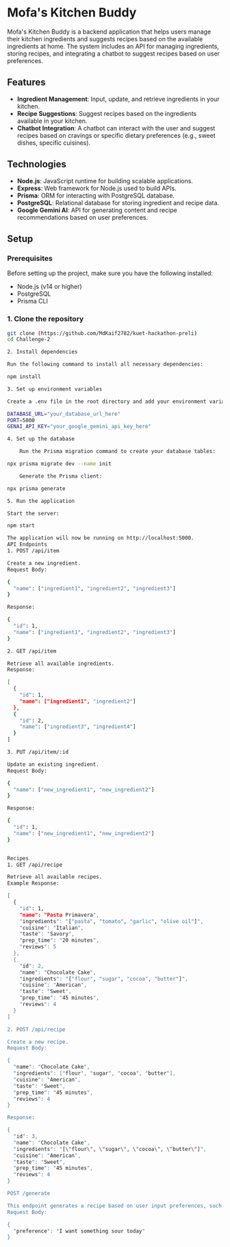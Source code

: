 # Mofa's Kitchen Buddy

Mofa's Kitchen Buddy is a backend application that helps users manage their kitchen ingredients and suggests recipes based on the available ingredients at home. The system includes an API for managing ingredients, storing recipes, and integrating a chatbot to suggest recipes based on user preferences.

## Features

- **Ingredient Management**: Input, update, and retrieve ingredients in your kitchen.
- **Recipe Suggestions**: Suggest recipes based on the ingredients available in your kitchen.
- **Chatbot Integration**: A chatbot can interact with the user and suggest recipes based on cravings or specific dietary preferences (e.g., sweet dishes, specific cuisines).

## Technologies

- **Node.js**: JavaScript runtime for building scalable applications.
- **Express**: Web framework for Node.js used to build APIs.
- **Prisma**: ORM for interacting with PostgreSQL database.
- **PostgreSQL**: Relational database for storing ingredient and recipe data.
- **Google Gemini AI**: API for generating content and recipe recommendations based on user preferences.

## Setup

### Prerequisites

Before setting up the project, make sure you have the following installed:

- Node.js (v14 or higher)
- PostgreSQL
- Prisma CLI

### 1. Clone the repository

```bash
git clone (https://github.com/MdKaif2782/kuet-hackathon-preli)
cd Challenge-2

2. Install dependencies

Run the following command to install all necessary dependencies:

npm install

3. Set up environment variables

Create a .env file in the root directory and add your environment variables:

DATABASE_URL="your_database_url_here"
PORT=5000
GENAI_API_KEY="your_google_gemini_api_key_here"

4. Set up the database

    Run the Prisma migration command to create your database tables:

npx prisma migrate dev --name init

    Generate the Prisma client:

npx prisma generate

5. Run the application

Start the server:

npm start

The application will now be running on http://localhost:5000.
API Endpoints
1. POST /api/item

Create a new ingredient.
Request Body:

{
  "name": ["ingredient1", "ingredient2", "ingredient3"]
}

Response:

{
  "id": 1,
  "name": ["ingredient1", "ingredient2", "ingredient3"]
}

2. GET /api/item

Retrieve all available ingredients.
Response:

[
  {
    "id": 1,
    "name": ["ingredient1", "ingredient2"]
  },
  {
    "id": 2,
    "name": ["ingredient3", "ingredient4"]
  }
]

3. PUT /api/item/:id

Update an existing ingredient.
Request Body:

{
  "name": ["new_ingredient1", "new_ingredient2"]
}

Response:

{
  "id": 1,
  "name": ["new_ingredient1", "new_ingredient2"]
}


Recipes
1. GET /api/recipe

Retrieve all available recipes.
Example Response:

[
  {
    "id": 1,
    "name": "Pasta Primavera",
    "ingredients": "["pasta", "tomato", "garlic", "olive oil"]",
    "cuisine": "Italian",
    "taste": "Savory",
    "prep_time": "20 minutes",
    "reviews": 5
  },
  {
    "id": 2,
    "name": "Chocolate Cake",
    "ingredients": "["flour", "sugar", "cocoa", "butter"]",
    "cuisine": "American",
    "taste": "Sweet",
    "prep_time": "45 minutes",
    "reviews": 4
  }
]

2. POST /api/recipe

Create a new recipe.
Request Body:

{
  "name": "Chocolate Cake",
  "ingredients": ["flour", "sugar", "cocoa", "butter"],
  "cuisine": "American",
  "taste": "Sweet",
  "prep_time": "45 minutes",
  "reviews": 4
}

Response:

{
  "id": 3,
  "name": "Chocolate Cake",
  "ingredients": "[\"flour\", \"sugar\", \"cocoa\", \"butter\"]",
  "cuisine": "American",
  "taste": "Sweet",
  "prep_time": "45 minutes",
  "reviews": 4
}

POST /generate

This endpoint generates a recipe based on user input preferences, such as cravings for a certain taste (e.g., sour, sweet, savory).
Request Body:

{
  "preference": "I want something sour today"
}

